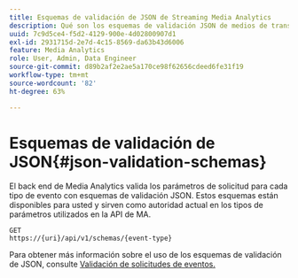 ```yaml
---
title: Esquemas de validación de JSON de Streaming Media Analytics
description: Qué son los esquemas de validación JSON de medios de transmisión y cómo se utilizan para determinar los parámetros de cuerpo de solicitud correctos para cada tipo de evento.
uuid: 7c9d5ce4-f5d2-4129-900e-4d02800907d1
exl-id: 2931715d-2e7d-4c15-8569-da63b43d6006
feature: Media Analytics
role: User, Admin, Data Engineer
source-git-commit: d89b2af2e2ae5a170ce98f62656cdeed6fe31f19
workflow-type: tm+mt
source-wordcount: '82'
ht-degree: 63%

---
```


# Esquemas de validación de JSON{#json-validation-schemas}

El back end de Media Analytics valida los parámetros de solicitud para cada tipo de evento con esquemas de validación JSON. Estos esquemas están disponibles para usted y sirven como autoridad actual en los tipos de parámetros utilizados en la API de MA.

```
GET
https://{uri}/api/v1/schemas/{event-type}
```

Para obtener más información sobre el uso de los esquemas de validación de JSON, consulte [Validación de solicitudes de eventos.](/help/media-collection-api/mc-api-impl/mc-api-validate-reqs.md)
